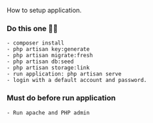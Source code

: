 How to setup application.

### Do this one 👀👀 
    - composer install
    - php artisan key:generate
    - php artisan migrate:fresh
    - php artisan db:seed
    - php artisan storage:link
    - run application: php artisan serve
    - login with a default account and password. 
### Must do before run application
    - Run apache and PHP admin
